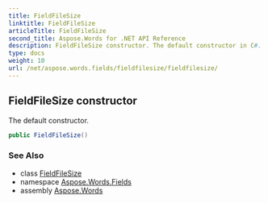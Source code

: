 ```yaml
---
title: FieldFileSize
linktitle: FieldFileSize
articleTitle: FieldFileSize
second_title: Aspose.Words for .NET API Reference
description: FieldFileSize constructor. The default constructor in C#.
type: docs
weight: 10
url: /net/aspose.words.fields/fieldfilesize/fieldfilesize/
---
```

## FieldFileSize constructor

The default constructor.

```csharp
public FieldFileSize()
```

### See Also

* class [FieldFileSize](../)
* namespace [Aspose.Words.Fields](../../fieldfilesize/)
* assembly [Aspose.Words](../../../)
